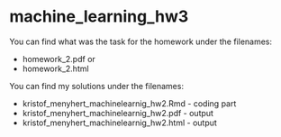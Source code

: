 # machine_learning_hw3
You can find what was the task for the homework under the filenames:
* homework_2.pdf or
* homework_2.html

You can find my solutions under the filenames:
* kristof_menyhert_machinelearnig_hw2.Rmd - coding part
* kristof_menyhert_machinelearnig_hw2.pdf - output
* kristof_menyhert_machinelearnig_hw2.html - output
